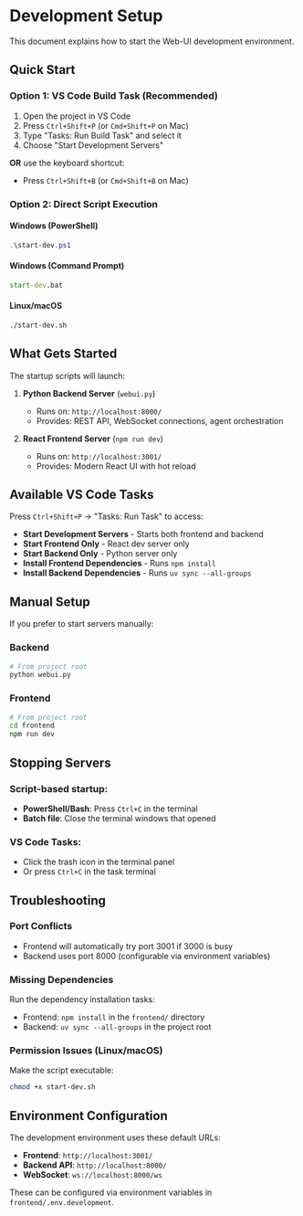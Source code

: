 # Development Setup

This document explains how to start the Web-UI development environment.

## Quick Start

### Option 1: VS Code Build Task (Recommended)
1. Open the project in VS Code
2. Press `Ctrl+Shift+P` (or `Cmd+Shift+P` on Mac)
3. Type "Tasks: Run Build Task" and select it
4. Choose "Start Development Servers"

**OR** use the keyboard shortcut:
- Press `Ctrl+Shift+B` (or `Cmd+Shift+B` on Mac)

### Option 2: Direct Script Execution

#### Windows (PowerShell)
```powershell
.\start-dev.ps1
```

#### Windows (Command Prompt)
```cmd
start-dev.bat
```

#### Linux/macOS
```bash
./start-dev.sh
```

## What Gets Started

The startup scripts will launch:

1. **Python Backend Server** (`webui.py`)
   - Runs on: `http://localhost:8000/`
   - Provides: REST API, WebSocket connections, agent orchestration

2. **React Frontend Server** (`npm run dev`)
   - Runs on: `http://localhost:3001/`
   - Provides: Modern React UI with hot reload

## Available VS Code Tasks

Press `Ctrl+Shift+P` → "Tasks: Run Task" to access:

- **Start Development Servers** - Starts both frontend and backend
- **Start Frontend Only** - React dev server only
- **Start Backend Only** - Python server only
- **Install Frontend Dependencies** - Runs `npm install`
- **Install Backend Dependencies** - Runs `uv sync --all-groups`

## Manual Setup

If you prefer to start servers manually:

### Backend
```bash
# From project root
python webui.py
```

### Frontend
```bash
# From project root
cd frontend
npm run dev
```

## Stopping Servers

### Script-based startup:
- **PowerShell/Bash**: Press `Ctrl+C` in the terminal
- **Batch file**: Close the terminal windows that opened

### VS Code Tasks:
- Click the trash icon in the terminal panel
- Or press `Ctrl+C` in the task terminal

## Troubleshooting

### Port Conflicts
- Frontend will automatically try port 3001 if 3000 is busy
- Backend uses port 8000 (configurable via environment variables)

### Missing Dependencies
Run the dependency installation tasks:
- Frontend: `npm install` in the `frontend/` directory
- Backend: `uv sync --all-groups` in the project root

### Permission Issues (Linux/macOS)
Make the script executable:
```bash
chmod +x start-dev.sh
```

## Environment Configuration

The development environment uses these default URLs:
- **Frontend**: `http://localhost:3001/`
- **Backend API**: `http://localhost:8000/`
- **WebSocket**: `ws://localhost:8000/ws`

These can be configured via environment variables in `frontend/.env.development`.